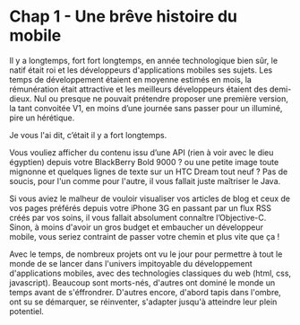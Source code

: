 # Chap 1 - Une brêve histoire du mobile

Il y a longtemps, fort fort longtemps, en année technologique bien sûr, le natif était roi et les développeurs d'applications mobiles ses sujets. Les temps de développement étaient en moyenne estimés en mois, la rémunération était attractive et les meilleurs développeurs étaient des demi-dieux. Nul ou presque ne pouvait prétendre proposer une première version, la tant convoitée V1, en moins d’une journée sans passer pour un illuminé, pire un hérétique.

Je vous l'ai dit, c’était il y a fort longtemps.

Vous vouliez afficher du contenu issu d’une API \(rien à voir avec le dieu égyptien\) depuis votre BlackBerry Bold 9000 ? ou une petite image toute mignonne et quelques lignes de texte sur un HTC Dream tout neuf ? Pas de soucis, pour l'un comme pour l'autre, il vous fallait juste maîtriser le Java.

Si vous aviez le malheur de vouloir visualiser vos articles de blog et ceux de vos pages préférés depuis votre iPhone 3G en passant par un flux RSS créés par vos soins, il vous fallait absolument connaître l’Objective-C. Sinon, à moins d'avoir un gros budget et embaucher un développeur mobile, vous seriez contraint de passer votre chemin et plus vite que ça !

Avec le temps, de nombreux projets ont vu le jour pour permettre à tout le monde de se lancer dans l'univers impitoyable du développement d'applications mobiles, avec des technologies classiques du web \(html, css, javascript\). Beaucoup sont morts-nés, d'autres ont dominé le monde un temps avant de s'éffrondrer. D'autres encore, d'abord tapis dans l'ombre, ont su se démarquer, se réinventer, s'adapter jusqu'à atteindre leur plein potentiel.
